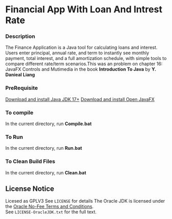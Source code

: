 # Financial App With Loan And Intrest Rate

### Description
The Finance Application is a Java tool for calculating loans and interest. Users enter principal, annual rate, and term to instantly see monthly payment, total interest, and a full amortization schedule, with simple tools to compare different rate/term scenarios.This was an problem on chapter 16: JavaFX Controls and Mutimedia  in the book **Introduction To Java** by **Y.  Danieal Liang**

### PreRequisite
[Download and install Java JDK 17+](https://www.oracle.com/java/technologies/downloads/)
[Download and install Open JavaFX](https://openjfx.io/)

### To compile
In the current directory, run **Compile.bat**
### To Run
In the current directory, run **Run.bat**
### To Clean Build Files
In the current directory, run **Clean.bat**

## License Notice
Licesed as GPLV3 See `LICENSE` for details
The Oracle JDK is licensed under the [Oracle No-Fee Terms and Conditions](https://www.oracle.com/downloads/licenses/no-fee-license.html).  
See `LICENSE-OracleJDK.txt` for the full text.
